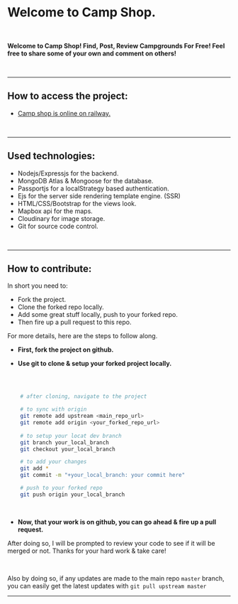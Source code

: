 # Welcome to Camp Shop.

<br>

**Welcome to Camp Shop! Find, Post, Review Campgrounds For Free! Feel free to share some of your own and comment on others!**

<br>


---

## How to access the project:


- [Camp shop is online on railway.](https://www.camp-shop.up.railway.app)


<br>

---

## Used technologies:

- Nodejs/Expressjs for the backend.
- MongoDB Atlas & Mongoose for the database.
- Passportjs for a localStrategy based authentication.
- Ejs for the server side rendering template engine. (SSR)
- HTML/CSS/Bootstrap for the views look.
- Mapbox api for the maps.
- Cloudinary for image storage.
- Git for source code control.

<br>

---

## How to contribute:

In short you need to: 

- Fork the project.
- Clone the forked repo locally.
- Add some great stuff locally, push to your forked repo.
- Then fire up a pull request to this repo.


For more details, here are the steps to follow along.

- **First, fork the project on github.**

- **Use git to clone & setup your forked project locally.**

<br>

```sh

    # after cloning, navigate to the project

    # to sync with origin
    git remote add upstream <main_repo_url>
    git remote add origin <your_forked_repo_url>
    
    # to setup your locat dev branch
    git branch your_local_branch
    git checkout your_local_branch

    # to add your changes
    git add *
    git commit -m "+your_local_branch: your commit here"

    # push to your forked repo
    git push origin your_local_branch


```

<br>


- **Now, that your work is on github, you can go ahead & fire up a pull request.**

After doing so, I will be prompted to review your code to see if it will be merged or not. Thanks for your hard work & take care! 

<br>


Also by doing so, if any updates are made to the main repo `master` branch, you can easily get the latest updates with  `git pull upstream master`

---


